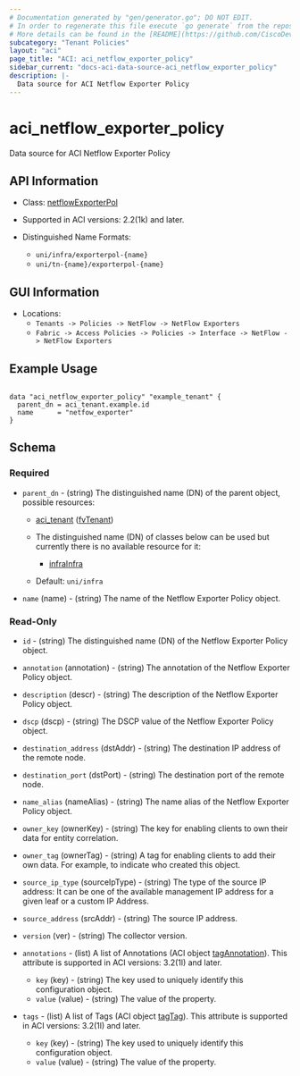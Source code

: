 ```yaml
---
# Documentation generated by "gen/generator.go"; DO NOT EDIT.
# In order to regenerate this file execute `go generate` from the repository root.
# More details can be found in the [README](https://github.com/CiscoDevNet/terraform-provider-aci/blob/master/README.md).
subcategory: "Tenant Policies"
layout: "aci"
page_title: "ACI: aci_netflow_exporter_policy"
sidebar_current: "docs-aci-data-source-aci_netflow_exporter_policy"
description: |-
  Data source for ACI Netflow Exporter Policy
---
```


# aci_netflow_exporter_policy #

Data source for ACI Netflow Exporter Policy

## API Information ##

* Class: [netflowExporterPol](https://pubhub.devnetcloud.com/media/model-doc-latest/docs/app/index.html#/objects/netflowExporterPol/overview)

* Supported in ACI versions: 2.2(1k) and later.

* Distinguished Name Formats:
  - `uni/infra/exporterpol-{name}`
  - `uni/tn-{name}/exporterpol-{name}`

## GUI Information ##

* Locations:
  - `Tenants -> Policies -> NetFlow -> NetFlow Exporters`
  - `Fabric -> Access Policies -> Policies -> Interface -> NetFlow -> NetFlow Exporters`

## Example Usage ##

```hcl

data "aci_netflow_exporter_policy" "example_tenant" {
  parent_dn = aci_tenant.example.id
  name      = "netfow_exporter"
}

```

## Schema ##

### Required ###

* `parent_dn` - (string) The distinguished name (DN) of the parent object, possible resources:
  - [aci_tenant](https://registry.terraform.io/providers/CiscoDevNet/aci/latest/docs/resources/tenant) ([fvTenant](https://pubhub.devnetcloud.com/media/model-doc-latest/docs/app/index.html#/objects/fvTenant/overview))
  - The distinguished name (DN) of classes below can be used but currently there is no available resource for it:
    - [infraInfra](https://pubhub.devnetcloud.com/media/model-doc-latest/docs/app/index.html#/objects/infraInfra/overview)

  - Default: `uni/infra`
  
* `name` (name) - (string) The name of the Netflow Exporter Policy object.

### Read-Only ###

* `id` - (string) The distinguished name (DN) of the Netflow Exporter Policy object.
* `annotation` (annotation) - (string) The annotation of the Netflow Exporter Policy object.
* `description` (descr) - (string) The description of the Netflow Exporter Policy object.
* `dscp` (dscp) - (string) The DSCP value of the Netflow Exporter Policy object.
* `destination_address` (dstAddr) - (string) The destination IP address of the remote node.
* `destination_port` (dstPort) - (string) The destination port of the remote node.
* `name_alias` (nameAlias) - (string) The name alias of the Netflow Exporter Policy object.
* `owner_key` (ownerKey) - (string) The key for enabling clients to own their data for entity correlation.
* `owner_tag` (ownerTag) - (string) A tag for enabling clients to add their own data. For example, to indicate who created this object.
* `source_ip_type` (sourceIpType) - (string) The type of the source IP address: It can be one of the available management IP address for a given leaf or a custom IP Address.
* `source_address` (srcAddr) - (string) The source IP address.
* `version` (ver) - (string) The collector version.

* `annotations` - (list) A list of Annotations (ACI object [tagAnnotation](https://pubhub.devnetcloud.com/media/model-doc-latest/docs/app/index.html#/objects/tagAnnotation/overview)). This attribute is supported in ACI versions: 3.2(1l) and later.
  * `key` (key) - (string) The key used to uniquely identify this configuration object.
  * `value` (value) - (string) The value of the property.

* `tags` - (list) A list of Tags (ACI object [tagTag](https://pubhub.devnetcloud.com/media/model-doc-latest/docs/app/index.html#/objects/tagTag/overview)). This attribute is supported in ACI versions: 3.2(1l) and later.
  * `key` (key) - (string) The key used to uniquely identify this configuration object.
  * `value` (value) - (string) The value of the property.
